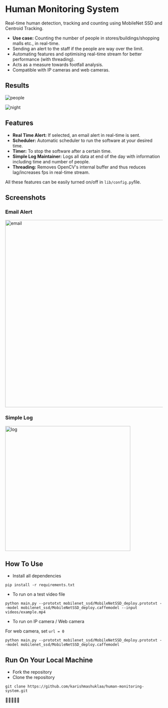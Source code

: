 # Human Monitoring System
Real-time human detection, tracking and counting using MobileNet SSD and Centroid Tracking.

- **Use case:** Counting the number of people in stores/buildings/shopping malls etc., in real-time.
- Sending an alert to the staff if the people are way over the limit.
- Automating features and optimising real-time stream for better performance (with threading).
- Acts as a measure towards footfall analysis.
- Compatible with IP cameras and web cameras.

## Results

![people](https://user-images.githubusercontent.com/76456498/162854732-f3a236fa-b733-4e89-a3d5-f80a0fcc0994.gif)


![night](https://user-images.githubusercontent.com/76456498/162853346-5dfa62ec-fd77-4621-8866-398482f906f1.gif)


## Features

- **Real Time Alert:** If selected, an email alert in real-time is sent.
- **Scheduler:** Automatic scheduler to run the software at your desired time.
- **Timer:** To stop the software after a certain time.
- **Simple Log Maintainer:** Logs all data at end of the day with information including time and number of people.
- **Threading:** Removes OpenCV's internal buffer and thus reduces lag/increases fps in real-time stream.

All these features can be easily turned on/off in `lib/config.py`file.

## Screenshots

### Email Alert

<img width="600" alt="email" src="https://user-images.githubusercontent.com/76456498/142621909-ba6f3c3e-1eb5-45dd-94f9-533971b19945.jpg">

### Simple Log

<img width="400" alt="log" src="https://user-images.githubusercontent.com/76456498/142622300-ade7ae35-5004-4d16-bd78-976e68a24531.png">


## How To Use

- Install all dependencies
```
pip install -r requirements.txt
```

- To run on a test video file
```
python main.py --prototxt mobilenet_ssd/MobileNetSSD_deploy.prototxt --model mobilenet_ssd/MobileNetSSD_deploy.caffemodel --input videos/example.mp4
```
- To run on IP camera / Web camera

For web camera, set `url = 0`
```
python main.py --prototxt mobilenet_ssd/MobileNetSSD_deploy.prototxt --model mobilenet_ssd/MobileNetSSD_deploy.caffemodel
```

## Run On Your Local Machine
- Fork the repository
- Clone the repository 
```
git clone https://github.com/karishmashuklaa/human-monitoring-system.git
```


🦄🦄🦄🦄🦄
